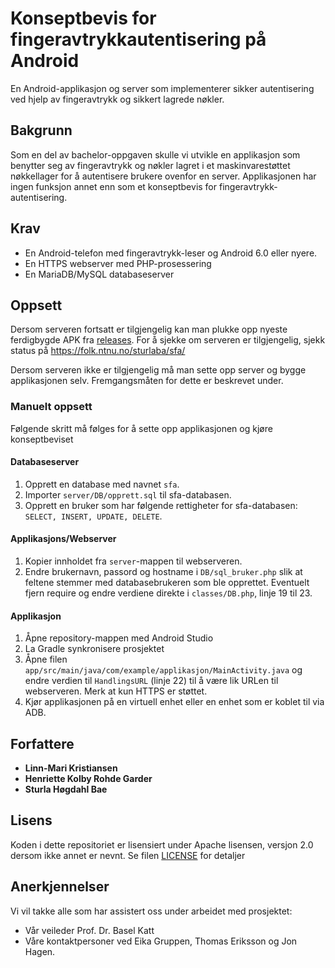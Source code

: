 # Konseptbevis for fingeravtrykkautentisering på Android

En Android-applikasjon og server som implementerer sikker autentisering ved hjelp av fingeravtrykk og sikkert lagrede nøkler. 


## Bakgrunn

Som en del av bachelor-oppgaven skulle vi utvikle en applikasjon som benytter seg av fingeravtrykk og nøkler lagret i et maskinvarestøttet nøkkellager for å autentisere brukere ovenfor en server.
Applikasjonen har ingen funksjon annet enn som et konseptbevis for fingeravtrykk-autentisering.


## Krav

* En Android-telefon med fingeravtrykk-leser og Android 6.0 eller nyere.
* En HTTPS webserver med PHP-prosessering 
* En MariaDB/MySQL databaseserver

## Oppsett

Dersom serveren fortsatt er tilgjengelig kan man plukke opp nyeste ferdigbygde APK fra [releases](releases).
For å sjekke om serveren er tilgjengelig, sjekk status på <https://folk.ntnu.no/sturlaba/sfa/>

Dersom serveren ikke er tilgjengelig må man sette opp server og bygge applikasjonen selv. Fremgangsmåten for dette er beskrevet under.

### Manuelt oppsett

Følgende skritt må følges for å sette opp applikasjonen og kjøre konseptbeviset

#### Databaseserver

1. Opprett en database med navnet ``sfa``.
2. Importer ``server/DB/opprett.sql`` til sfa-databasen.
3. Opprett en bruker som har følgende rettigheter for sfa-databasen: ``SELECT, INSERT, UPDATE, DELETE``.

#### Applikasjons/Webserver

1. Kopier innholdet fra ``server``-mappen til webserveren.
2. Endre brukernavn, passord og hostname i ``DB/sql_bruker.php`` slik at feltene stemmer med databasebrukeren som ble opprettet. Eventuelt fjern require og endre verdiene direkte i ``classes/DB.php``, linje 19 til 23.

#### Applikasjon

1. Åpne repository-mappen med Android Studio
2. La Gradle synkronisere prosjektet
3. Åpne filen ``app/src/main/java/com/example/applikasjon/MainActivity.java`` og endre verdien til ``HandlingsURL`` (linje 22) til å være lik URLen til webserveren. Merk at kun HTTPS er støttet.
4. Kjør applikasjonen på en virtuell enhet eller en enhet som er koblet til via ADB.

## Forfattere

* **Linn-Mari Kristiansen**
* **Henriette Kolby Rohde Garder**
* **Sturla Høgdahl Bae**

## Lisens

Koden i dette repositoriet er lisensiert under Apache lisensen, versjon 2.0 dersom ikke annet er nevnt. Se filen [LICENSE](LICENSE) for detaljer

## Anerkjennelser

Vi vil takke alle som har assistert oss under arbeidet med prosjektet:

* Vår veileder Prof. Dr. Basel Katt
* Våre kontaktpersoner ved Eika Gruppen, Thomas Eriksson og Jon Hagen.

